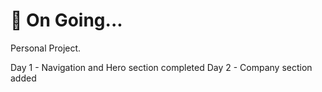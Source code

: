 # 🔄 On Going...

Personal Project.

Day 1 - Navigation and Hero section completed
Day 2 - Company section added

